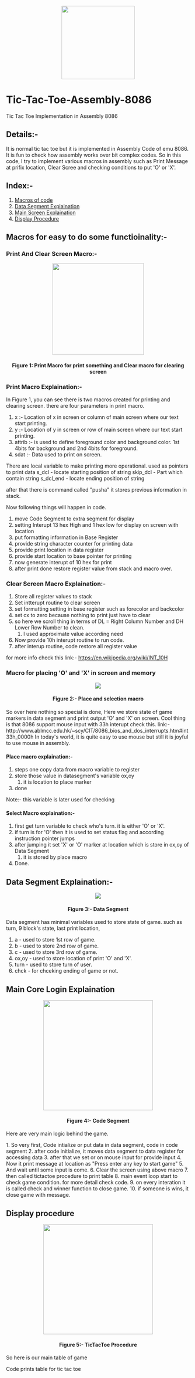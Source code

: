 <p align="center"><img src="Images/logo-main.png" width="200"></p>

# Tic-Tac-Toe-Assembly-8086
Tic Tac Toe Implementation in Assembly 8086


## Details:-
<p>It is normal tic tac toe but it is implemented in Assembly Code of emu 8086. It is fun to check how assembly works over bit complex codes. So in this code, I try to implement various macros in assembly such as Print Message at prifix location, Clear Scree and checking conditions to put 'O' or 'X'.</p>

## Index:-
1. <a href="#macros-for-easy-to-do-some-functioinality-">Macros of code</a>
1. <a href="#data-segment-explaination-">Data Segment Explaination</a>
1. <a href="#main-core-login-explaination">Main Screen Explaination</a>
1. <a href="#display-procedure"> Display Procedure</a>

## Macros for easy to do some functioinality:-


### Print And Clear Screen Macro:-
<p align="center"><img src="Images/macro1.PNG" width="250" /></p>
<h4 align="center">Figure 1: Print Macro for print something and Clear macro for clearing screen</h4>

### Print Macro Explaination:-

In Figure 1, you can see there is two macros created for printing and clearing screen. there are four parameters in print macro.
 
1. x :- Location of x in screen or column of main screen where our text start printing.
1. y :- Location of y in screen or row of main screen where our text start printing.
1. attrib :- is used to define foreground color and background color. 1st 4bits for background and 2nd 4bits for foreground.
1. sdat :- Data used to print on screen.

There are local variable to make printing more operational.
used as pointers to print data 
s_dcl - locate starting position of string
skip_dcl - Part which contain string
s_dcl_end - locate ending position of string

after that there is command called "pusha"
it stores previous information in stack.

Now following things will happen in code.

1. move Code Segment to extra segment for display
1. setting Interupt 13 hex High and 1 hex low for display on screen with location
1. put formatting information in Base Register
1. provide string character counter for printing data
1. provide print location in data register
1. provide start location to base pointer for printing
1. now generate interupt of 10 hex for print
1. after print done restore register value from stack and macro over.

### Clear Screen Macro Explaination:-

1. Store all register values to stack
1. Set intterupt routine to clear screen
1. set formatting setting in base register such as forecolor and backcolor
1. set cx to zero because nothing to print just have to clear
1. so here we scroll thing in terms of DL = Right Column Number and DH Lower Row Number to clean.
    1. I used approximate value according need
1. Now provide 10h interupt routine to run code.
1. after interup routine, code restore all register value

for more info check this link:- https://en.wikipedia.org/wiki/INT_10H


### Macro for placing 'O' and 'X' in screen and memory

<p align="center"><img src="Images/macro2.PNG"></p>
<h4 align="Center">Figure 2:- Place and selection macro</h4>
<p> 
    So over here nothing so special is done, Here we store state of game markers in data segment and print output 'O' and 'X' on screen.
    Cool thing is that 8086 support mouse input with 33h interupt check this. 
    link:- http://www.ablmcc.edu.hk/~scy/CIT/8086_bios_and_dos_interrupts.htm#int33h_0000h 
    In today's world, it is quite easy to use mouse but still it is joyful to use mouse in assembly.
</p>

#### Place macro explaination:-

1. steps one copy data from macro variable to register
1. store those value in datasegment's variable ox,oy
    1. it is location to place marker
1. done

Note:- this variable is later used for checking

#### Select Macro explaination:-

1. first get turn variable to check who's turn. it is either 'O' or 'X'.
2. if turn is for 'O' then it is used to set status flag and according instruction pointer jumps
3. after jumping it set 'X' or 'O' marker at location which is store in ox,oy of Data Segment
    1. it is stored by place macro
4. Done.

## Data Segment Explaination:-
<p align="center"><img src="Images/data1.PNG" /></p>
<h4 align="center">Figure 3:- Data Segment</h4>
<p>
    Data segment has minimal variables used to store state of game. such as turn, 9 block's state, last print location, </p>

1. a - used to store 1st row of game.
1. b - used to store 2nd row of game.
1. c - used to store 3rd row of game.
1. ox,oy - used to store location of print 'O' and 'X'.
1. turn - used to store turn of user.
1. chck - for chceking ending of game or not. 

## Main Core Login Explaination
<p align="center"><img src="Images/main.PNG" width="300"/></p>
<h4 align="center">Figure 4:- Code Segment</h4>
<p> Here are very main logic behind the game. </p>
1. So very first, Code intialize or put data in data segment, code in code segment
2. after code initialize, it moves data segment to data register for accessing data
3. after that we set or on mouse input for provide input
4. Now it print message at location as "Press enter any key to start game"
5. And wait until some input is come.
6. Clear the screen using above macro
7. then called tictactoe procedure to print table
8. main event loop start to check game condition. for more detail check code.
9. on every interation it is called check and winner function to close game.
10. if someone is wins, it close game with message.

## Display procedure
<p align="center"><img src="Images/tictactoe.PNG" width="300"/></p>
<h4 align="center">Figure 5:- TicTacToe Procedure</h4>
<p> So here is our main table of game </p>
<p> Code prints table for tic tac toe </p>

